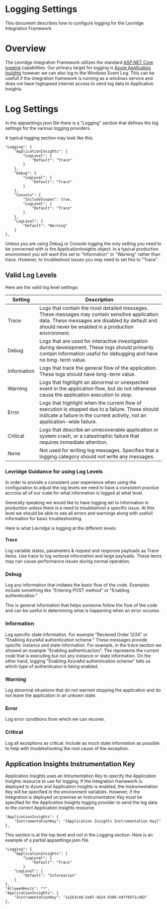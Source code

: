 # Logging Settings
This document describes how to configure logging for the Levridge Integration Framework

# Overview
The Levridge Integration Framework utilizes the standard [ASP.NET Core logging](https://docs.microsoft.com/en-us/aspnet/core/fundamentals/logging/?view=aspnetcore-3.1) capabilities.
Our primary target for logging is [Azure Application Insights](https://docs.microsoft.com/en-us/azure/azure-monitor/app/app-insights-overview) however
we can also log to the Windows Event Log. This can be usefull if the integration framework is running as a windows service
and does not have highspeed internet access to send log data to Application Insights.

# Log Settings
In the appsettings.json file there is a "Logging" section that defines the log settings for the various
logging providers.

A typical logging section may look like this.

    "Logging": {
        "ApplicationInsights": {
            "LogLevel": {
                "Default": "Trace"
            }
        },
        "Debug": {
            "LogLevel": {
                "Default": "Trace"
            }
        },
        "Console": {
            "IncludeScopes": true,
            "LogLevel": {
                "Default": "Trace"
            }
        },
        "LogLevel": {
            "Default": "Warning"
        }
    },

Unless you are using Debug or Console logging the only setting you need to be concerned with is the
ApplicationInsights object. In a typical production environment you will want this set to "Information" or 
"Warning" rather than trace. However, to troubleshoot issues you may need to set this to "Trace".

## Valid Log Levels
Here are the valid log level settings:

| Setting | Description |
| ----------- | ----------- |
| Trace | Logs that contain the most detailed messages. These messages may contain sensitive application data. These messages are disabled by default and should never be enabled in a production environment. |
| Debug | Logs that are used for interactive investigation during development. These logs should primarily contain information useful for debugging and have no long-term value. |
| Information | Logs that track the general flow of the application. These logs should have long-term value. |
| Warning | Logs that highlight an abnormal or unexpected event in the application flow, but do not otherwise cause the application execution to stop. |
| Error | Logs that highlight when the current flow of execution is stopped due to a failure. These should indicate a failure in the current activity, not an application-wide failure. |
| Critical | Logs that describe an unrecoverable application or system crash, or a catastrophic failure that requires immediate attention. |
| None | Not used for writing log messages. Specifies that a logging category should not write any messages. |

### Levridge Guidance for using Log Levels
In order to provide a consistent user experience when using the configuration to adjust the log levels 
we need to have a consistent practice accross all of our code for what information is logged at what level.

Generally speaking we would like to have logging set to Information in production unless there is a need
to troubleshoot a specific issue. At this level we should be able to see all errors and warnings along with
usefull information for basic troubleshooting.

Here is what Levridge is logging at the different levels:

#### Trace
Log variable states, parameters & request and response payloads as Trace items.
Use trace to log verbose information and large payloads. These items may can cause performance issues 
during normal operation.

### Debug
Log any information that inidates the basic flow of the code.
Examples include something like "Entering POST method" or "Enabling authentication."

This is general information that helps someone follow the flow of the code and can be useful in determining
what is happening when an error occures.

### Information
Log specific state information. For example "Recieved Order 1234" or "Enabling AzureAd authentication scheme." 
These messages provide specific instance and state information. For example, in the trace section we showed an 
example "Enabling authenticaction". The represents the current code that is executing but not any instance or 
state information. On the other hand, logging "Enabling AzureAd authentication scheme" tells us which type of 
authenticaion is being enabled.

### Warning
Log abnormal situations that do not warrent stopping the application and do not leave the application 
in an unkown state.

### Error
Log error conditions from which we can recover.

### Critical
Log all exceptions as critical. Include as much state information as possible to help with troubleshooting 
the root cause of the exception.


## Application Insights Instrumentation Key
Application Insights uses an Intrumentation Key to specify the Application Insights resource to use for logging.
If the integration framework is deployed to Azure and Application Insights is enabled, the Instrumentation Key 
will be specified in the environment variables. However, if the Integration is deployed on premise an Instrumentation Key
must be specified for the Application Insights logging provider to send the log data to the correct Application Insights
resource.

    "ApplicationInsights": {
        "InstrumentationKey": "[Application Insights Instrumentation Key]"
    },

This section is at the top level and not in the Logging section. Here is an example of a partial appsettings.json file.

    "Logging": {
        "ApplicationInsights": {
            "LogLevel": {
                "Default": "Trace"
            }
        "LogLevel": {
            "Default": "Information"
        }
    },
    "AllowedHosts": "*",
    "ApplicationInsights": {
        "InstrumentationKey": "1a2b3c4d-5e6f-4b24-9308-4dff05f1cd02"
    },
